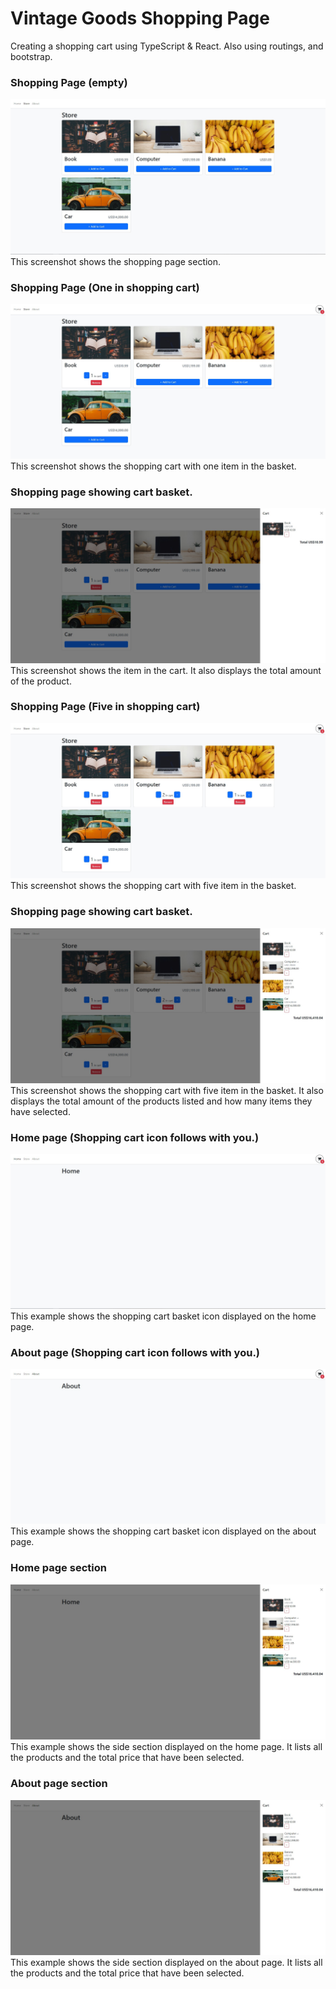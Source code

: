 # Vintage Goods Shopping Page

Creating a shopping cart using TypeScript &amp; React. Also using routings, and bootstrap.

### Shopping Page (empty)

![Alt text](https://github.com/MafiaDon2011/react_typescript-shopping-cart/blob/main/screenshots/shopping-page-section.jpg "This screenshot shows the shopping page.")
<br>This screenshot shows the shopping page section.

### Shopping Page (One in shopping cart)

![Alt text](https://github.com/MafiaDon2011/react_typescript-shopping-cart/blob/main/screenshots/shopping-cart-icon.jpg "This screenshot shows the shopping cart with one item in the basket.")
<br>This screenshot shows the shopping cart with one item in the basket.

### Shopping page showing cart basket.

![Alt text](https://github.com/MafiaDon2011/react_typescript-shopping-cart/blob/main/screenshots/shopping-cart-side-section.jpg "This screenshot shows the item in the cart.")
<br>This screenshot shows the item in the cart. It also displays the total amount of the product.

### Shopping Page (Five in shopping cart)

![Alt text](https://github.com/MafiaDon2011/react_typescript-shopping-cart/blob/main/screenshots/shopping-cart-icon-added-more.jpg "This screenshot shows the shopping cart with five items in the basket.")
<br>This screenshot shows the shopping cart with five item in the basket.

### Shopping page showing cart basket.

![Alt text](https://github.com/MafiaDon2011/react_typescript-shopping-cart/blob/main/screenshots/shopping-cart-side-section-added-more.jpg "This screenshot shows the shopping cart with five item in the basket.")
<br>This screenshot shows the shopping cart with five item in the basket. It also displays the total amount of the products listed and how many items they have selected.

### Home page (Shopping cart icon follows with you.)

![Alt text](https://github.com/MafiaDon2011/react_typescript-shopping-cart/blob/main/screenshots/home-page-shopping-basket.jpg "This screenshot shows the shopping cart basket follow with you even when you go to another page.")
<br>This example shows the shopping cart basket icon displayed on the home page.

### About page (Shopping cart icon follows with you.)

![Alt text](https://github.com/MafiaDon2011/react_typescript-shopping-cart/blob/main/screenshots/about-page-shopping-basket.jpg "This screenshot shows the shopping cart basket follow with you even when you go to another page.")
<br>This example shows the shopping cart basket icon displayed on the about page.

### Home page section

![Alt text](https://github.com/MafiaDon2011/react_typescript-shopping-cart/blob/main/screenshots/shopping-cart-side-section-home-page.jpg "This screenshot shows the side shopping cart basket section displaying the home page")
<br>This example shows the side section displayed on the home page. It lists all the products and the total price that have been selected. 

### About page section

![Alt text](https://github.com/MafiaDon2011/react_typescript-shopping-cart/blob/main/screenshots/shopping-cart-side-section-about-page.jpg "This screenshot shows the side shopping cart basket section displaying the about page")
<br>This example shows the side section displayed on the about page. It lists all the products and the total price that have been selected.
